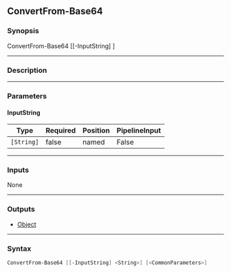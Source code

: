 ConvertFrom-Base64
------------------

### Synopsis
ConvertFrom-Base64 [[-InputString] <string>]

---

### Description

---

### Parameters
#### **InputString**

|Type      |Required|Position|PipelineInput|
|----------|--------|--------|-------------|
|`[String]`|false   |named   |False        |

---

### Inputs
None

---

### Outputs
* [Object](https://learn.microsoft.com/en-us/dotnet/api/System.Object)

---

### Syntax
```PowerShell
ConvertFrom-Base64 [[-InputString] <String>] [<CommonParameters>]
```
